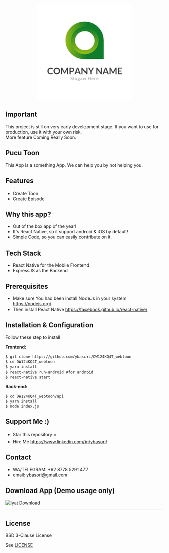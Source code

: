 
<h1 align="center">
  <img src="https://raw.githubusercontent.com/DumbWaysStudent/DW124KQ4T_webtoon/master/assets/images/logo.png" width="300"/><br>
</h1>

## Important
This project is still on very early development stage. If you want to use for production, use it with your own risk.
<br>More feature Coming Really Soon.

## Pucu Toon
This App is a something App. We can help you by not helping you.  

## Features
* Create Toon
* Create Episode

## Why this app?
* Out of the box app of the year!
* It's React Native, so it support android & iOS by default!
* Simple Code, so you can easily contribute on it.

## Tech Stack
* React Native for the Mobile Frontend
* ExpressJS as the Backend

## Prerequisites
* Make sure You had been install NodeJs in your system https://nodejs.org/
* Then install React Native https://facebook.github.io/react-native/

## Installation & Configuration
Follow these step to install

**Frontend:**
```
$ git clone https://github.com/ybasori/DW124KQ4T_webtoon
$ cd DW124KQ4T_webtoon
$ yarn install
$ react-native run-android #for android
$ react-native start
```

**Back-end:**
```
$ cd DW124KQ4T_webtoon/api
$ yarn install
$ node index.js
```

## Support Me :)
* Star this repository :star:
* Hire Me https://www.linkedin.com/in/ybasori/

## Contact 
* WA/TELEGRAM: +62 8778 5291 477
* email: ybasori@gmail.com

## Download App (Demo usage only)
[![Iyat Download](https://i1.wp.com/apkmodsios.com/wp-content/uploads/2018/12/Download-Infinite-Design-3.4.10-Apk.png)](https://github.com/ybasori/DW124KQ4T_webtoon/raw/master/Pucu%20Toon.apk)


----

## License

BSD 3-Clause License

See [LICENSE](LICENSE)
